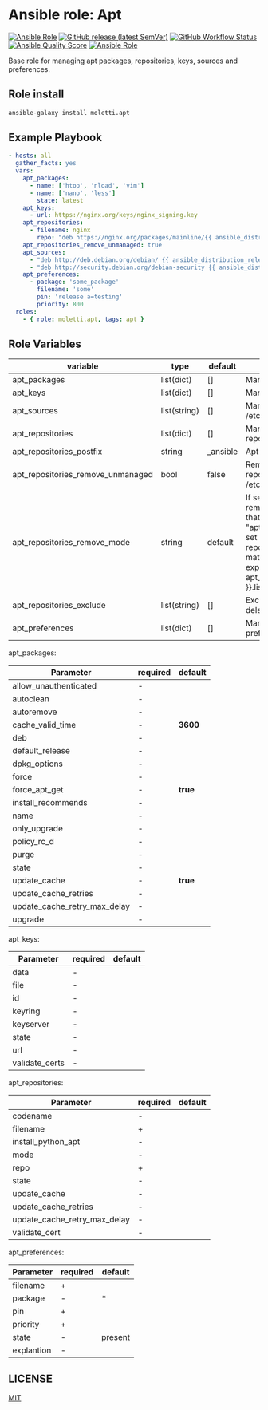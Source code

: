 
Ansible role: Apt
=========
[![Ansible Role](https://img.shields.io/ansible/role/54865)](https://galaxy.ansible.com/moletti/apt) [![GitHub release (latest SemVer)](https://img.shields.io/github/v/release/moletti/ansible-role-apt)](https://github.com/moletti/ansible-role-apt/releases) [![GitHub Workflow Status](https://img.shields.io/github/workflow/status/moletti/ansible-role-apt/Ansible%20Molecule?label=test)](https://github.com/moletti/ansible-role-apt/actions/workflows/molecule.yml) [![Ansible Quality Score](https://img.shields.io/ansible/quality/54865)](https://galaxy.ansible.com/moletti/apt) [![Ansible Role](https://img.shields.io/ansible/role/d/54865)](https://galaxy.ansible.com/moletti/apt)

Base role for managing apt packages, repositories, keys, sources and preferences.


Role install
----------------
```bash
ansible-galaxy install moletti.apt
```

Example Playbook
----------------
```yaml
- hosts: all
  gather_facts: yes
  vars:
    apt_packages:
      - name: ['htop', 'nload', 'vim']
      - name: ['nano', 'less']
        state: latest
    apt_keys:
      - url: https://nginx.org/keys/nginx_signing.key
    apt_repositories:
      - filename: nginx
        repo: "deb https://nginx.org/packages/mainline/{{ ansible_distribution | lower }}/ {{ ansible_distribution_release }} nginx"
    apt_repositories_remove_unmanaged: true
    apt_sources:
      - "deb http://deb.debian.org/debian/ {{ ansible_distribution_release }} main"
      - "deb http://security.debian.org/debian-security {{ ansible_distribution_release }}/updates main"
    apt_preferences:
      - package: 'some_package'
        filename: 'some'
        pin: 'release a=testing'
        priority: 800
  roles:
    - { role: moletti.apt, tags: apt }
```


Role Variables
--------------
|  variable                          | type         | default  | description                                                  |
|------------------------------------|--------------|----------|--------------------------------------------------------------|
| apt_packages                       | list(dict)   | []       | Manages apt packages                                         |
| apt_keys                           | list(dict)   | []       | Manages apt keys                                             |
| apt_sources                        | list(string) | []       | Manages apt sources ( /etc/apt/source.list )                 |
| apt_repositories                   | list(dict)   | []       | Manages apt repositories                                     |
| apt_repositories_postfix           | string       | _ansible | Apt repositories postfix                                     |
| apt_repositories_remove_unmanaged  | bool         | false    | Remove all unmanaged repositories ( /etc/apt/source.list.d ) |
| apt_repositories_remove_mode       | string       | default  | If set by "default" remove all repositories that are not in the "apt_repositories". If set "postfix" remove all repositories that are not match regular expression ".*{{ apt_repositories_postfix }}.list" |
| apt_repositories_exclude           | list(string) | []       | Exclude files from deletion                                  |
| apt_preferences                    | list(dict)   | []       | Manages apt preferences                                      |

apt_packages:

|  Parameter                   |  required  |  default   |
|------------------------------|------------|------------|
| allow_unauthenticated        |  -         |            |
| autoclean                    |  -         |            |
| autoremove                   |  -         |            |
| cache_valid_time             |  -         | **3600**   |
| deb                          |  -         |            |
| default_release              |  -         |            |
| dpkg_options                 |  -         |            |
| force                        |  -         |            |
| force_apt_get                |  -         | **true**   |
| install_recommends           |  -         |            |
| name                         |  -         |            |
| only_upgrade                 |  -         |            |
| policy_rc_d                  |  -         |            |
| purge                        |  -         |            |
| state                        |  -         |            |
| update_cache                 |  -         | **true**   |
| update_cache_retries         |  -         |            |
| update_cache_retry_max_delay |  -         |            |
| upgrade                      |  -         |            |

apt_keys:

|  Parameter     |  required  |  default   |
|----------------|------------|------------|
| data           |  -         |            |
| file           |  -         |            |
| id             |  -         |            |
| keyring        |  -         |            |
| keyserver      |  -         |            |
| state          |  -         |            |
| url            |  -         |            |
| validate_certs |  -         |            |

apt_repositories:

|  Parameter                   |  required   | default    |
|------------------------------|-------------|------------|
| codename                     |  -          |            |
| filename                     |  +          |            |
| install_python_apt           |  -          |            |
| mode                         |  -          |            |
| repo                         |  +          |            |
| state                        |  -          |            |
| update_cache                 |  -          |            |
| update_cache_retries         |  -          |            |
| update_cache_retry_max_delay |  -          |            |
| validate_cert                |  -          |            |

apt_preferences:

|  Parameter                   |  required   | default    |
|------------------------------|-------------|------------|
| filename                     |  +          |            |
| package                      |  -          | *          |
| pin                          |  +          |            |
| priority                     |  +          |            |
| state                        |  -          | present    |
| explantion                   |  -          |            |

LICENSE
-------
[MIT](/LICENSE)
